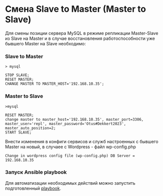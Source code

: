 #  Смена Slave to Master (Master to Slave)


Для смены позиции сервера MySQL в режиме репликации Master-Slave из Slave на Master и в случае восстановления работоспособности уже бывшего Master на Slave необходимо:

### Slave to Master

```
> mysql

STOP SLAVE;
RESET MASTER;
CHANGE MASTER TO MASTER_HOST='192.168.10.35';
```

### Master to Slave
```
>mysql

RESET MASTER;
change master to master_host='192.168.10.35', master_port=3306, master_user='repl', master_password='Otus#Dekkert2023', master_auto_position=2;
START SLAVE;
```

Внести изменения в конфиги сервисов и служб настроенных c бывшего Master на новый, в случаее с Wordpress - файл wp-config.php

```
Change in wordpress config file (wp-config.php) DB Server = 192.168.10.35
```

### Запуск Ansible playbook 

Для автоматизации необходимых действий можно запустить подготовленный [playbook](master-slave.yml).

